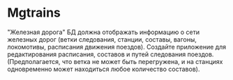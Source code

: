 # Mgtrains
"Железная дорога" БД должна отображать информацию о сети железных дорог (ветки следования, станции, составы, вагоны, локомотивы, расписания движения поездов). Создайте приложение для редактирования расписания, составов и путей следования поездов.
(Предполагается, что ветка не может быть перегружена, и на станциях одновременно может находиться любое количество составов).
